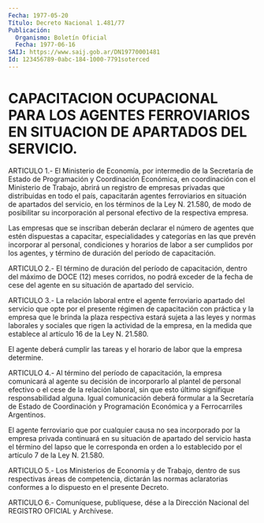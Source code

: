 ```yaml
---
Fecha: 1977-05-20
Título: Decreto Nacional 1.481/77
Publicación:
  Organismo: Boletín Oficial
  Fecha: 1977-06-16
SAIJ: https://www.saij.gob.ar/DN19770001481
Id: 123456789-0abc-184-1000-7791soterced
---
```

# CAPACITACION OCUPACIONAL PARA LOS AGENTES FERROVIARIOS EN SITUACION DE APARTADOS DEL SERVICIO.

<a id="1"></a>
ARTICULO  1.-  El Ministerio de Economía, por intermedio de la Secretaría de Estado  de  Programación y Coordinación Económica, en coordinación con el Ministerio  de  Trabajo,  abrirá un registro de empresas  privadas  que  distribuidas en todo el país,  capacitarán agentes ferroviarios en situación  de  apartados  del  servicio, en los  términos  de  la  Ley  N.  21.580,  de modo de posibilitar  su incorporación al personal efectivo de la respectiva  empresa.

Las  empresas  que  se  inscriban  deberán  declarar  el  número de agentes    que  estén  dispuestas  a  capacitar,  especialidades  y categorías en  las que prevén incorporar al personal, condiciones y horarios de labor  a  ser  cumplidos  por los agentes, y término de duración del período de capacitación.

<a id="2"></a>
ARTICULO 2.- El término de duración del período de capacitación,  dentro  del  máximo  de DOCE (12) meses corridos, no podrá exceder de la fecha de cese del  agente  en  su  situación de apartado del servicio.

<a id="3"></a>
ARTICULO  3.-  La relación laboral entre el agente ferroviario apartado  del  servicio   que  opte  por  el  presente  régimen  de capacitación con práctica  y  la  empresa  que  le  brinda la plaza respectiva estará sujeta a las leyes y normas laborales  y sociales que  rigen  la  actividad de la empresa, en la medida que establece al artículo 16 de la Ley N. 21.580.

El agente deberá  cumplir  las  tareas y el horario de labor que la empresa determine.

<a id="4"></a>
ARTICULO 4.- Al término del período de capacitación, la empresa comunicará  al  agente  su  decisión  de incorporarlo al plantel de personal efectivo o el cese de la relación  laboral,  sin  que esto último    signifique  responsabilidad  alguna.  Igual  comunicación deberá formular  a  la  Secretaría  de  Estado  de  Coordinación  y Programación    Económica    y  a  Ferrocarriles  Argentinos.

El agente ferroviario que por  cualquier  causa  no sea incorporado por la empresa privada continuará en su situación  de  apartado del servicio hasta el término del lapso que le corresponda en  orden  a lo establecido por el artículo 7 de la Ley N. 21.580.

<a id="5"></a>
ARTICULO  5.- Los Ministerios de Economía y de Trabajo, dentro de  sus respectivas  áreas  de  competencia,  dictarán  las  normas aclaratorias  conformes  a  lo  dispuesto  en  el presente Decreto.

<a id="6"></a>
ARTICULO  6.-  Comuníquese,  publíquese,  dése  a la Dirección Nacional del REGISTRO OFICIAL y Archívese.